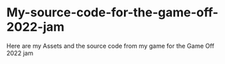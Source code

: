 # My-source-code-for-the-game-off-2022-jam
Here are my Assets and the source code from my game for the Game Off 2022 jam
